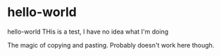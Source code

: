 # hello-world
hello-world
THis is a test, I have no idea what I'm doing

<style>
  .balls {
    border-radius: 50%;
    position: fixed;  
    width: 50px;
    height: 50px;
    top: 60%;
    animation-name: jump;
    animation-duration: 2s;
    animation-iteration-count: infinite;
  }
  @keyframes jump {
    50% {
      top: 10%;
    }
  </style>
  
  The magic of copying and pasting. Probably doesn't work here though.
